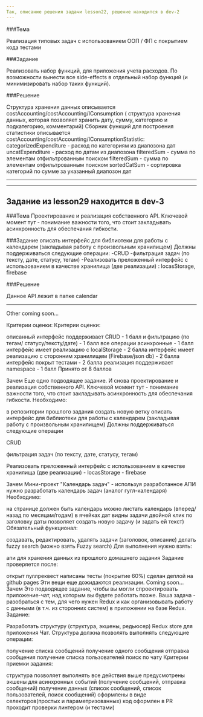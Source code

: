 ```yaml
---
Так, описание решения задачи lesson22, решение находится в dev-2
---
```


###Тема

Реализация типовых задач с использованием OOП / ФП с покрытием кода тестами

###Задание

Реализовать набор функций, для приложения учета расходов. По возможности вынести все side-effects в отдельный набор функций (и минимизировать набор таких функций).

###Решение

Структура хранения данных описывается costAccounting/costAccounting/IConsumption ( структура хранения данных, которая позволяет хранить дату, сумму, категорию и подкатегорию, комментарий)
Сборник функций для построения статистики описывается costAccounting/costAccounting/IConsumptionStatistic:
categorizedExpenditure - расход по категориям из диапозона дат
uncatExpenditure - расход по датам из диапозона
filteredSum - сумма по элементам отфильтрованным поиском
filteredSum - сумма по элементам отфильтрованным поиском
sortedCatSum - сортировка категорий по сумме за указанный диапозон дат

---

---

## Задание из lesson29 находится в dev-3

###Тема
Проектирование и реализация собственного API. Ключевой момент тут - понимание важности того, что стоит закладывать асинхронность для обеспечания гибкости.

###Задание
описать интерфейс для библиотеки для работы с календарем (закладывая работу с произвольным хранилищем)
Должны поддерживаться следующие операции:
-CRUD
-фильтрация задач (по тексту, дате, статусу, тегам)
-Реализовать преложенный интерфейс с использованием в качестве хранилища (две реализации) : locasStorage, firebase

###Решение

Данное API лежит в папке calendar

---

Other coming soon...

Критерии оценки:
Критерии оценки:

описанный интерфейс поддерживает CRUD - 1 балл
и фильтрацию (по тегам/ статусу/тексту/дате) - 1 балл
все операции асинхронные - 1 балл
интерфейс имеет реализацию с localStorage - 2 балла
интерфейс имеет реализацию с сторонним хранилищем (Firebase/json db) - 2 балла
интерфейс покрыт тестами - 2 балла
реализация поддерживает namespace - 1 балл
Принято от 8 баллов

Зачем
Еще одно подводящее задание. И снова проектирование и реализация собственного API. Ключевой момент тут - понимание важности того, что стоит закладывать асинхронность для обеспечания гибкости.
Необходимо:

в репозитории прошлого задания создать новую ветку
описать интерфейс для библиотеки для работы с календарем (закладывая работу с произвольным хранилищем)
Должны поддерживаться следующие операции

CRUD

фильтрация задач (по тексту, дате, статусу, тегам)

Реализовать преложенный интерфейс с использованием в качестве хранилища (две реализации) - locasStorage - firebase

Зачем
Мини-проект "Календарь задач" - используя разработанное АПИ нужно разработать календарь задач (аналог гугл-календаря)
Необходимо:

на странице должен быть календарь
можно листать календарь (вперед/назад по месяцам/годам)
в ячейках дат видны задачи
двойной клик по заголовку даты позволяет создать новую задачу (и задать ей текст)
Обязательный функционал:

создавать, редактировать, удалять задачи (заголовок, описание)
делать fuzzy search (можно взять Fuzzy search)
Для выполнения нужно взять:

апи для хранения данных из прошлого домашнего задания
Задание проверяется после:

открыт пуллреквест
написаны тесты (покрытие 60%)
сделан деплой на github pages
Эти вещи еще дожидаются реализации. Coming soon...
Зачем
Это подводящее задание, чтобы вы могли спроектировать приложение-чат, над которым вы будете работать позже. Ваша задача - разобраться с тем, для чего нужен Redux и как организовывать работу с данными (в т.ч. из сторонних систем) в приложении на базе Redux.
Задание:

Разработать структуру (структура, экшены, редьюсер) Redux store для приложения Чат. Структура должна позволять выполнять следующие операции:

получение списка сообщений
получение одного сообщения
отправка сообщения
получение списка пользователей
поиск по чату
Критерии приемки задания:

структура позволяет выполнять все действия выше
предусмотрены экшены для асинхронных событий (получение сообщений, отправка сообщений)
получение данных (список сообщений, список пользователей, поиск сообщений) оформлены в виде селекторов(простых и параметризованных)
код оформлен в PR
проходит проверки линтером (и тестами)
